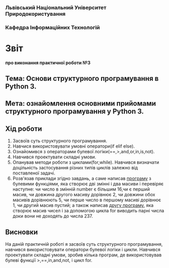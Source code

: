 ### Львівський Національний Університет Природокористування 

### Кафедра Інформаційних Технологій 

# Звіт

#### про виконання практичної роботи №3

## Тема: Основи структурного програмування в Python 3.

## Мета:  ознайомлення основними прийомами структурного програмування у Python 3.

## Хід роботи
1. Засвоїв суть структурного програмування.
2. Навчися використовувати умовні оператори(if elif else).
3. Ознайомився з операторами булевої логіки(==,>,and,or,in,is,not).
4. Навчився проектувати складні умови.
5. Опанував методи роботи з циклами(for,while). Навчився визначати доцільність застосування різних типів циклів залежно від поставленої задачі.
6. Розв'язав приклади згідно завдань, а саме написав [програму](script.py) з булевими функціями, яка створює дві змінні і два масиви і перевіряє наступне: чи число в змінній number є більшим 16,чи є перший масив, чи довжина другого масиву дорівнює 2, чи довжини обох масивів дорівнюють 5, чи перше число в першому масиві дорівнює 1, чи другий масив пустий; а також написав [другу програму](script1.py), яка створює масив чисел і за допомогою цикла for виводить парні числа доки вони не доходять до числа 237.
## Висновки
На даній практичній роботі я засвоїв суть структурного програмування, навчився використовувати оператори булевої логіки і цикли. Навчився проектувати складні умови, зробив кілька програм, де використовував булеві функції >,==,in,and,not, і цикл for.
